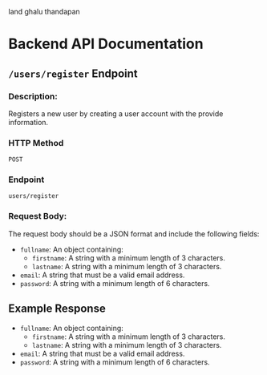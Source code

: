 land ghalu thandapan

# Backend API Documentation

##  `/users/register` Endpoint


### Description:
Registers a new user by creating a user account with the provide information.

### HTTP Method

`POST`

### Endpoint

`users/register`

### Request Body:
The request body should be a JSON format and include the following fields:

- `fullname`: An object containing:
  - `firstname`: A string with a minimum length of 3 characters.
  - `lastname`: A string with a minimum length of 3 characters.
- `email`: A string that must be a valid email address.
- `password`: A string with a minimum length of 6 characters.


## Example Response


- `fullname`: An object containing:
  - `firstname`: A string with a minimum length of 3 characters.
  - `lastname`: A string with a minimum length of 3 characters.
- `email`: A string that must be a valid email address.
- `password`: A string with a minimum length of 6 characters.
